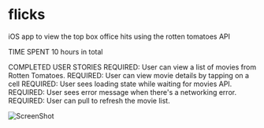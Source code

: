 flicks
======
iOS app to view the top box office hits using the rotten tomatoes API

TIME SPENT 
10 hours in total

COMPLETED USER STORIES
REQUIRED: User can view a list of movies from Rotten Tomatoes. 
REQUIRED: User can view movie details by tapping on a cell
REQUIRED: User sees loading state while waiting for movies API. 
REQUIRED: User sees error message when there's a networking error. 
REQUIRED: User can pull to refresh the movie list.

![ScreenShot](https://raw.github.com/priyankaavj/flicks/master/flicks.gif)
